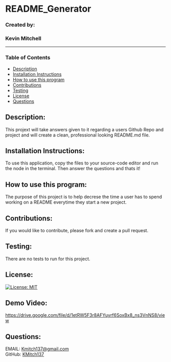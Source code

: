  


# **README_Generator**  
### Created by:  
### Kevin Mitchell  
_________________________
### Table of Contents
  - [Description](#description)
  - [Installation Instructions](#installation-instructions)
  - [How to use this program](#how-to-use-this-program)
  - [Contributions](#contributions)
  - [Testing](#testing)
  - [License](#license)
  - [Questions](#questions)



## **Description:**  
This projext will take answers given to it regarding a users Github Repo and project and will create a clean, professional looking README.md file.  


## **Installation Instructions:**     
To use this application, copy the files to your source-code editor and run the node in the terminal. Then answer the questions and thats it!  
  

## **How to use this program:**  
The purpose of this project is to help decrese the time a user has to spend working on a README everytime they start a new project.  


## **Contributions:**  
If you would like to contribute, please fork and create a pull request.  


## **Testing:**  
There are no tests to run for this project.  


## **License:**  
[![License: MIT](https://img.shields.io/badge/License-MIT-yellow.svg)](https://github.com/git/git-scm.com/blob/main/MIT-LICENSE.txt)


## **Demo Video:**
https://drive.google.com/file/d/1etRW5F3r8AFYuyrf6SoxBx8_ns3VnNS8/view




## Questions:  
EMAIL: [Kmitch137@gmail.com](mailto:Kmitch137@gmail.com)  
GitHub: [KMitch137](https://github.com/KMitch137)
  